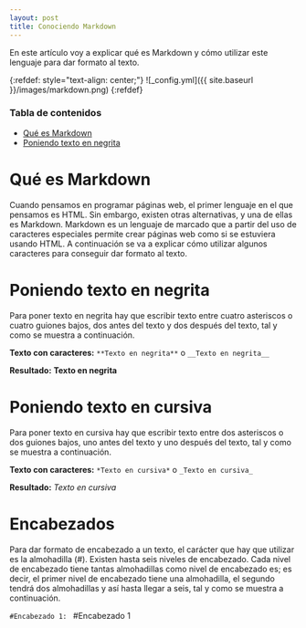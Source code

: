 ```yaml
---
layout: post
title: Conociendo Markdown
---
```


En este artículo voy a explicar qué es Markdown y cómo utilizar este lenguaje para dar formato al texto.

{:refdef: style="text-align: center;"}
![_config.yml]({{ site.baseurl }}/images/markdown.png)
{:refdef}

### Tabla de contenidos
- [Qué es Markdown](#qué-es-markdown)
- [Poniendo texto en negrita](#poniendo-texto-en-negrita)

# Qué es Markdown
Cuando pensamos en programar páginas web, el primer lenguaje en el que pensamos es HTML. Sin embargo, existen otras alternativas, y una de ellas es Markdown. Markdown es un lenguaje de marcado que a partir del uso de caracteres especiales permite crear páginas web como si se estuviera usando HTML. A continuación se va a explicar cómo utilizar algunos caracteres para conseguir dar formato al texto.

# Poniendo texto en negrita
Para poner texto en negrita hay que escribir texto entre cuatro asteriscos o cuatro guiones bajos, dos antes del texto y dos después del texto, tal y como se muestra a continuación.

**Texto con caracteres:** `**Texto en negrita**` o `__Texto en negrita__`

**Resultado:** **Texto en negrita**

# Poniendo texto en cursiva
Para poner texto en cursiva hay que escribir texto entre dos asteriscos o dos guiones bajos, uno antes del texto y uno después del texto, tal y como se muestra a continuación.

**Texto con caracteres:** `*Texto en cursiva*` o `_Texto en cursiva_`

**Resultado:** *Texto en cursiva*

# Encabezados
Para dar formato de encabezado a un texto, el carácter que hay que utilizar es la almohadilla (#). Existen hasta seis niveles de encabezado. Cada nivel de encabezado tiene tantas almohadillas como nivel de encabezado es; es decir, el primer nivel de encabezado tiene una almohadilla, el segundo tendrá dos almohadillas y así hasta llegar a seis, tal y como se muestra a continuación.

`#Encabezado 1: ` #Encabezado 1

